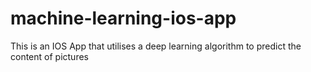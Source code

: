 # machine-learning-ios-app
This is an IOS App that utilises a deep learning algorithm to predict the content of pictures
